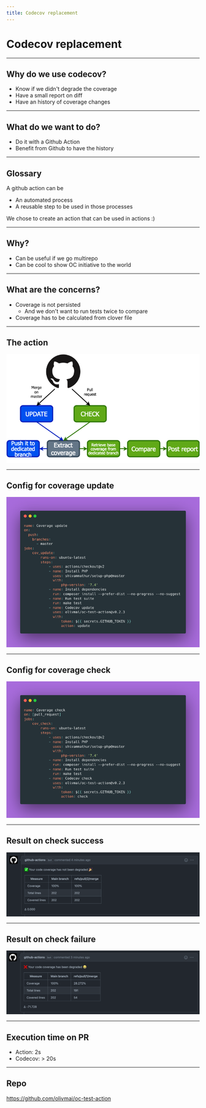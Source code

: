 ```yaml
---
title: Codecov replacement
---
```


# Codecov replacement

---

## Why do we use codecov?

- Know if we didn't degrade the coverage
- Have a small report on diff
- Have an history of coverage changes

---

## What do we want to do?

- Do it with a Github Action
- Benefit from Github to have the history

---

## Glossary

A github action can be

- An automated process
- A reusable step to be used in those processes

We chose to create an action that can be used in actions :)

---

## Why?

- Can be useful if we go multirepo
- Can be cool to show OC initiative to the world

---

## What are the concerns?

- Coverage is not persisted
	- And we don't want to run tests twice to compare
- Coverage has to be calculated from clover file

---

## The action

![](resources/github-action.png)

---

## Config for coverage update

![](resources/action-update.png)

---

## Config for coverage check

![](resources/action-check.png)

---

## Result on check success

![](resources/success.png)

---

## Result on check failure

![](resources/failure.png)

---

## Execution time on PR

- Action: 2s
- Codecov: > 20s

---

## Repo

https://github.com/olivmai/oc-test-action

